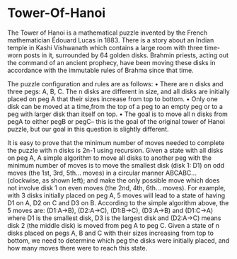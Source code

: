 # Tower-Of-Hanoi

The Tower of Hanoi is a mathematical puzzle invented by the French mathematician Édouard Lucas in 1883. 
There is a story about an Indian temple in Kashi Vishwanath which contains a large room with three time-worn posts in it, 
surrounded by 64 golden disks. Brahmin priests, acting out the command of an ancient prophecy, have been moving 
these disks in accordance with the immutable rules of Brahma since that time. 

The puzzle configuration and rules are as follows:
• There are n disks and three pegs: A, B, C. The n disks are different in size, and all disks are initially placed on peg A that their sizes increase from top to bottom.
• Only one disk can be moved at a time,from the top of a peg to an empty peg or to a peg with larger disk than itself on top.
• The goal is to move all n disks from pegA to either pegB or pegC– this is the goal of the original tower of Hanoi puzzle, but our goal in this question is slightly different.

It is easy to prove that the minimum number of moves needed to complete the puzzle with n disks 
is 2n-1 using recursion. Given a state with all disks on peg A, A simple algorithm to move
all disks to another peg with the minimum number of moves is to move the smallest disk (disk 1: D1) on odd moves (the 1st, 3rd, 5th... moves) 
in a circular manner ABCABC... (clockwise, as shown left); and make the only possible move which does not involve 
disk 1 on even moves (the 2nd, 4th, 6th... moves). For example, with 3 disks initially placed on peg A, 5 moves 
will lead to a state of having D1 on A, D2 on C and D3 on B. According to the simple algorithm above, the 5 moves are: (D1:A→B), (D2:A→C),
(D1:B→C), (D3:A→B) and (D1:C→A) where D1 is the smallest disk, D3 is the largest disk and (D2:A→C) means disk 2 (the middle disk) is moved from peg A to peg C.
Given a state of n disks placed on pegs A, B and C with their sizes increasing from top to bottom, 
we need to determine which peg the disks were initially placed, and how many moves there were to reach this state.
